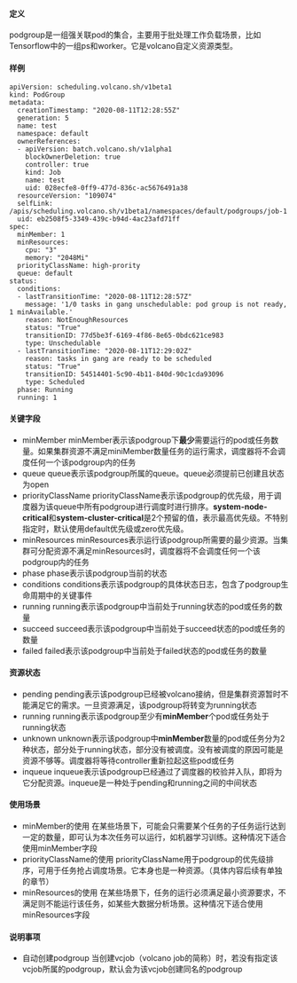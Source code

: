 #### 定义
podgroup是一组强关联pod的集合，主要用于批处理工作负载场景，比如Tensorflow中的一组ps和worker。它是volcano自定义资源类型。
#### 样例
```
apiVersion: scheduling.volcano.sh/v1beta1
kind: PodGroup
metadata:
  creationTimestamp: "2020-08-11T12:28:55Z"
  generation: 5
  name: test
  namespace: default
  ownerReferences:
  - apiVersion: batch.volcano.sh/v1alpha1
    blockOwnerDeletion: true
    controller: true
    kind: Job
    name: test
    uid: 028ecfe8-0ff9-477d-836c-ac5676491a38
  resourceVersion: "109074"
  selfLink: /apis/scheduling.volcano.sh/v1beta1/namespaces/default/podgroups/job-1
  uid: eb2508f5-3349-439c-b94d-4ac23afd71ff
spec:
  minMember: 1
  minResources:
    cpu: "3"
    memory: "2048Mi"
  priorityClassName: high-prority
  queue: default
status:
  conditions:
  - lastTransitionTime: "2020-08-11T12:28:57Z"
    message: '1/0 tasks in gang unschedulable: pod group is not ready, 1 minAvailable.'
    reason: NotEnoughResources
    status: "True"
    transitionID: 77d5be3f-6169-4f86-8e65-0bdc621ce983
    type: Unschedulable
  - lastTransitionTime: "2020-08-11T12:29:02Z"
    reason: tasks in gang are ready to be scheduled
    status: "True"
    transitionID: 54514401-5c90-4b11-840d-90c1cda93096
    type: Scheduled
  phase: Running
  running: 1

```
#### 关键字段
* minMember
minMember表示该podgroup下**最少**需要运行的pod或任务数量。如果集群资源不满足miniMember数量任务的运行需求，调度器将不会调度任何一个该podgroup内的任务
* queue
queue表示该podgroup所属的queue。queue必须提前已创建且状态为open
* priorityClassName
priorityClassName表示该podgroup的优先级，用于调度器为该queue中所有podgroup进行调度时进行排序。**system-node-critical**和**system-cluster-critical**是2个预留的值，表示最高优先级。不特别指定时，默认使用default优先级或zero优先级。
* minResources
minResources表示运行该podgroup所需要的最少资源。当集群可分配资源不满足minResources时，调度器将不会调度任何一个该podgroup内的任务
* phase
phase表示该podgroup当前的状态
* conditions
conditions表示该podgroup的具体状态日志，包含了podgroup生命周期中的关键事件
* running
running表示该podgroup中当前处于running状态的pod或任务的数量
* succeed
succeed表示该podgroup中当前处于succeed状态的pod或任务的数量
* failed
failed表示该podgroup中当前处于failed状态的pod或任务的数量
#### 资源状态
* pending
pending表示该podgroup已经被volcano接纳，但是集群资源暂时不能满足它的需求。一旦资源满足，该podgroup将转变为running状态
* running
running表示该podgroup至少有**minMember**个pod或任务处于running状态
* unknown
unknown表示该podgroup中**minMember**数量的pod或任务分为2种状态，部分处于running状态，部分没有被调度。没有被调度的原因可能是资源不够等。调度器将等待controller重新拉起这些pod或任务
* inqueue
inqueue表示该podgroup已经通过了调度器的校验并入队，即将为它分配资源。inqueue是一种处于pending和running之间的中间状态
#### 使用场景
* minMember的使用
在某些场景下，可能会只需要某个任务的子任务运行达到一定的数量，即可认为本次任务可以运行，如机器学习训练。这种情况下适合使用minMember字段
* priorityClassName的使用
priorityClassName用于podgroup的优先级排序，可用于任务抢占调度场景。它本身也是一种资源。（具体内容后续有单独的章节）
* minResources的使用
在某些场景下，任务的运行必须满足最小资源要求，不满足则不能运行该任务，如某些大数据分析场景。这种情况下适合使用minResources字段
#### 说明事项
* 自动创建podgroup
当创建vcjob（volcano job的简称）时，若没有指定该vcjob所属的podgroup，默认会为该vcjob创建同名的podgroup